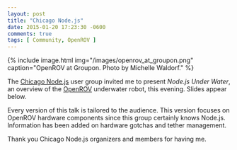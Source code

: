 ```yaml
---
layout: post
title: "Chicago Node.js"
date: 2015-01-20 17:23:30 -0600
comments: true
tags: [ Community, OpenROV ]
---
```


{% include image.html img="/images/openrov_at_groupon.png" caption="OpenROV at Groupon. Photo by Michelle Waldorf." %}

The [Chicago Node.js](http://www.meetup.com/Chicago-Nodejs/events/203711262/) user group invited me to present _Node.js Under Water_, an overview of the [OpenROV](http://openrov.com) underwater robot, this evening. Slides appear below.

Every version of this talk is tailored to the audience. This version focuses on OpenROV hardware components since this group certainly knows Node.js. Information has been added on hardware gotchas and tether management.

Thank you Chicago Node.js organizers and members for having me.

<!--more-->

<center><script async class="speakerdeck-embed" data-id="b51c86f083270132a7cc1ade27531f87" data-ratio="1.77777777777778" src="//speakerdeck.com/assets/embed.js"></script></center>
